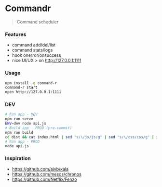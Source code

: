 # Commandr
> Command scheduler

### Features
- command add/del/list
- command stats/logs
- hook onerror/onsuccess
- nice UI/UX > on http://127.0.0.1:1111

### Usage
```bash
npm install -g command-r
command-r start
open http://127.0.0.1:1111
```

### DEV
```bash
# Run app - DEV
npm run serve
ENV=dev node api.js
# Build app - PROD (pre-commit)
npm run build
cd dist && cat index.html | sed "s/\/js/js/g" | sed "s/\/css/css/g" | inliner --nosvg --skip-absolute-urls -mni > inline.html && mv inline.html index.html && rm -rf css js && cd -
# Run app - PROD
node api.js
```

### Inspiration
- https://github.com/ajvb/kala
- https://github.com/mesos/chronos
- https://github.com/Netflix/Fenzo
